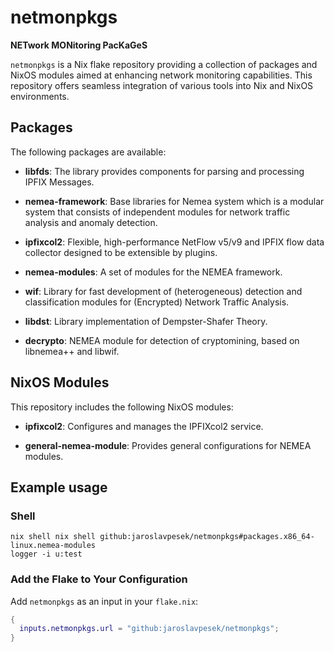 # netmonpkgs

**NETwork MONitoring PacKaGeS**

`netmonpkgs` is a Nix flake repository providing a collection of packages and NixOS modules aimed at enhancing network monitoring capabilities. This repository offers seamless integration of various tools into Nix and NixOS environments.

## Packages

The following packages are available:

- **libfds**: The library provides components for parsing and processing IPFIX Messages.

- **nemea-framework**: Base libraries for Nemea system which is a modular system that consists of independent modules for network traffic analysis and anomaly detection.

- **ipfixcol2**: Flexible, high-performance NetFlow v5/v9 and IPFIX flow data collector designed to be extensible by plugins.

- **nemea-modules**: A set of modules for the NEMEA framework.

- **wif**: Library for fast development of (heterogeneous) detection and classification modules for (Encrypted) Network Traffic Analysis.

- **libdst**: Library implementation of Dempster-Shafer Theory.

- **decrypto**: NEMEA module for detection of cryptomining, based on libnemea++ and libwif.

## NixOS Modules

This repository includes the following NixOS modules:

- **ipfixcol2**: Configures and manages the IPFIXcol2 service.

- **general-nemea-module**: Provides general configurations for NEMEA modules.

## Example usage

### Shell

```
nix shell nix shell github:jaroslavpesek/netmonpkgs#packages.x86_64-linux.nemea-modules
logger -i u:test
```

### Add the Flake to Your Configuration

   Add `netmonpkgs` as an input in your `flake.nix`:

   ```nix
   {
     inputs.netmonpkgs.url = "github:jaroslavpesek/netmonpkgs";
   }